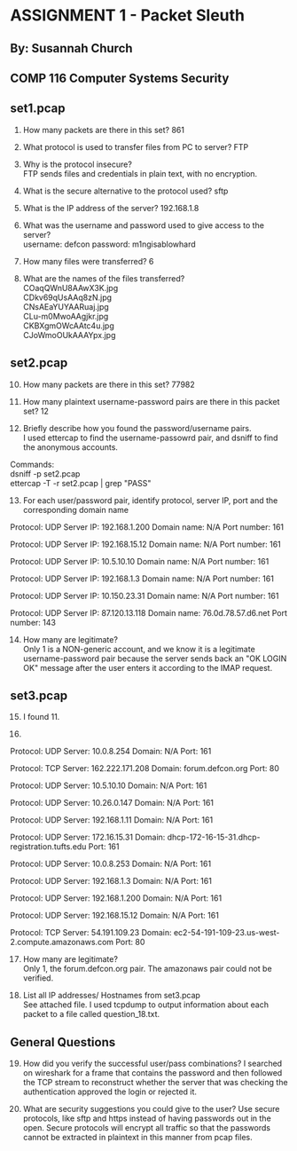 ASSIGNMENT 1 - Packet Sleuth
=============================

By: Susannah Church
-------------------
COMP 116 Computer Systems Security
----------------------------------

set1.pcap
----------
1) How many packets are there in this set?
861 

2) What protocol is used to transfer files from PC to server?
FTP

3) Why is the protocol insecure? <br />
FTP sends files and credentials in plain text, with no encryption.

4) What is the secure alternative to the protocol used?
sftp

5) What is the IP address of the server?
192.168.1.8

6) What was the username and password used to give access to the server? <br />
username: defcon
  password: m1ngisablowhard

7) How many files were transferred?
6

8) What are the names of the files transferred? <br />
COaqQWnU8AAwX3K.jpg <br />
CDkv69qUsAAq8zN.jpg <br />
CNsAEaYUYAARuaj.jpg <br />
CLu-m0MwoAAgjkr.jpg <br />
CKBXgmOWcAAtc4u.jpg <br />
CJoWmoOUkAAAYpx.jpg <br />

set2.pcap
----------
10) How many packets are there in this set?
77982

11) How many plaintext username-password pairs are there in this packet
set?
12

12) Briefly describe how you found the password/username pairs. <br />
I used ettercap to find the username-passowrd pair, and dsniff
to find the anonymous accounts. <br />

Commands: <br />
dsniff -p set2.pcap <br />
ettercap -T -r set2.pcap | grep "PASS" <br />

13) For each user/password pair, identify protocol, server IP, port
and the corresponding domain name 

Protocol: UDP
Server IP: 192.168.1.200
Domain name: N/A
Port number: 161

Protocol: UDP
Server IP: 192.168.15.12
Domain name: N/A
Port number: 161

Protocol: UDP
Server IP: 10.5.10.10
Domain name: N/A
Port number: 161

Protocol: UDP
Server IP: 192.168.1.3
Domain name: N/A
Port number: 161

Protocol: UDP
Server IP: 10.150.23.31
Domain name: N/A
Port number: 161


Protocol: UDP
Server IP: 87.120.13.118
Domain name: 76.0d.78.57.d6.net
Port number: 143

14) How many are legitimate? <br />
Only 1 is a NON-generic account, and we know it is a legitimate
username-password pair because the server sends back an "OK LOGIN
OK" message after the user enters it according to the IMAP request.

set3.pcap
---------
15) I found 11.

16)

Protocol: UDP
Server: 10.0.8.254
Domain: N/A
Port: 161


Protocol: TCP
Server: 162.222.171.208
Domain: forum.defcon.org
Port: 80


Protocol: UDP
Server: 10.5.10.10
Domain: N/A
Port: 161


Protocol: UDP
Server: 10.26.0.147
Domain: N/A
Port: 161

Protocol: UDP
Server: 192.168.1.11
Domain: N/A
Port: 161


Protocol: UDP
Server: 172.16.15.31
Domain: dhcp-172-16-15-31.dhcp-registration.tufts.edu
Port: 161

Protocol: UDP
Server: 10.0.8.253
Domain: N/A
Port: 161


Protocol: UDP
Server: 192.168.1.3
Domain: N/A
Port: 161


Protocol: UDP
Server: 192.168.1.200
Domain: N/A
Port: 161


Protocol: UDP
Server: 192.168.15.12
Domain: N/A
Port: 161


Protocol: TCP
Server: 54.191.109.23
Domain: ec2-54-191-109-23.us-west-2.compute.amazonaws.com
Port: 80

17) How many are legitimate? <br />
Only 1, the forum.defcon.org pair.
The amazonaws pair could not be verified.

18) List all IP addresses/ Hostnames from set3.pcap <br /> 
See attached file. I used tcpdump to output information
about each packet to a file called question_18.txt.

General Questions
-----------------
19) How did you verify the successful user/pass combinations?
I searched on wireshark for a frame that contains the password
and then followed the TCP stream to reconstruct whether the
server that was checking the authentication approved the 
login or rejected it.

20) What are security suggestions you could give to the user?
Use secure protocols, like sftp and https instead of having passwords out in the open. Secure protocols will encrypt all traffic so that the passwords cannot be extracted in plaintext in this manner from pcap files.
